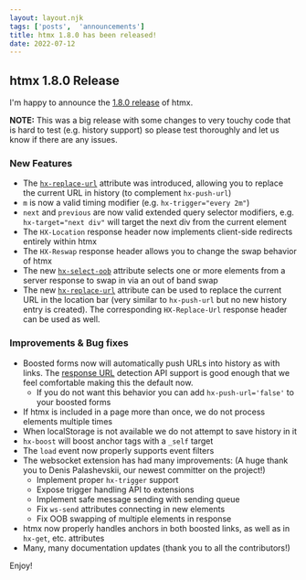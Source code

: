 ```yaml
---
layout: layout.njk
tags: ['posts',  'announcements']
title: htmx 1.8.0 has been released!
date: 2022-07-12
---
```


## htmx 1.8.0 Release

I'm happy to announce the [1.8.0 release](https://unpkg.com/browse/htmx.org@1.8.0/) of htmx.

**NOTE:**  This was a big release with some changes to very touchy code that is hard to test (e.g. history support) so
please test thoroughly and let us know if there are any issues.

### New Features

* The [`hx-replace-url`](https://htmx.org/attributes/hx-replace-url) attribute was introduced, allowing you to replace
  the current URL in history (to complement `hx-push-url`)
* `m` is now a valid timing modifier (e.g. `hx-trigger="every 2m"`)
* `next` and `previous` are now valid extended query selector modifiers, e.g. `hx-target="next div"` will target the
  next div from the current element
* The `HX-Location` response header now implements client-side redirects entirely within htmx
* The `HX-Reswap` response header allows you to change the swap behavior of htmx
* The new [`hx-select-oob`](/attributes/hx-select-oob) attribute selects one or more elements from a server response to swap in via an out of band swap
* The new [`hx-replace-url`](/attributes/hx-replace-url) attribute can be used to replace the current URL in the location
  bar (very similar to `hx-push-url` but no new history entry is created).  The corresponding `HX-Replace-Url` response header can be used as well.
  
### Improvements & Bug fixes

* Boosted forms now will automatically push URLs into history as with links.  The [response URL](https://caniuse.com/mdn-api_xmlhttprequest_responseurl)
  detection API support is good enough that we feel comfortable making this the default now.
  * If you do not want this behavior you can add `hx-push-url='false'` to your boosted forms
* If htmx is included in a page more than once, we do not process elements multiple times
* When localStorage is not available we do not attempt to save history in it
* `hx-boost` will boost anchor tags with a `_self` target
* The `load` event now properly supports event filters
* The websocket extension has had many improvements: (A huge thank you to Denis Palashevskii, our newest committer on the project!)
  * Implement proper `hx-trigger` support
  * Expose trigger handling API to extensions
  * Implement safe message sending with sending queue
  * Fix `ws-send` attributes connecting in new elements
  * Fix OOB swapping of multiple elements in response
* htmx now properly handles anchors in both boosted links, as well as in `hx-get`, etc. attributes
* Many, many documentation updates (thank you to all the contributors!)

Enjoy!
